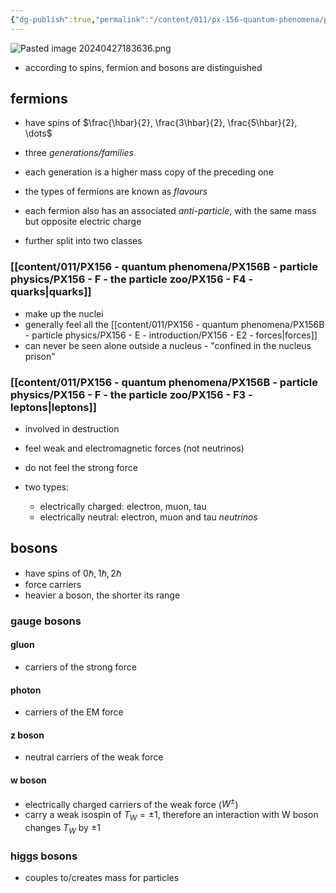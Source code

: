 ```yaml
---
{"dg-publish":true,"permalink":"/content/011/px-156-quantum-phenomena/px-156-b-particle-physics/px-156-f-the-particle-zoo/px-156-f2-categorization/","noteIcon":"1","created":"2024-11-25T10:50:32.000+00:00","updated":"2024-11-26T20:02:48.002+00:00"}
---
```


![Pasted image 20240427183636.png](/img/user/pics/Pasted%20image%2020240427183636.png)

- according to spins, fermion and bosons are distinguished

## fermions
- have spins of $\frac{\hbar}{2}, \frac{3\hbar}{2}, \frac{5\hbar}{2}, \dots$

- three *generations/families*
- each generation is a higher mass copy of the preceding one

- the types of fermions are known as *flavours*

- each fermion also has an associated *anti-particle*, with the same mass but opposite electric charge
- further split into two classes
### [[content/011/PX156 - quantum phenomena/PX156B - particle physics/PX156 - F - the particle zoo/PX156 - F4 - quarks\|quarks]]
- make up the nuclei
- generally feel all the [[content/011/PX156 - quantum phenomena/PX156B - particle physics/PX156 - E - introduction/PX156 - E2 - forces\|forces]]
- can never be seen alone outside a nucleus - "confined in the nucleus prison"
### [[content/011/PX156 - quantum phenomena/PX156B - particle physics/PX156 - F - the particle zoo/PX156 - F3 - leptons\|leptons]]
- involved in destruction
- feel weak and electromagnetic forces (not neutrinos)
- do not feel the strong force

- two types:
	- electrically charged: electron, muon, tau
	- electrically neutral: electron, muon and tau *neutrinos*
## bosons
- have spins of $0\hbar, 1\hbar, 2\hbar$
- force carriers
- heavier a boson, the shorter its range
### gauge bosons
#### gluon
- carriers of the strong force
#### photon
- carriers of the EM force
#### z boson
- neutral carriers of the weak force 
#### w boson
- electrically charged carriers of the weak force ($W^{\pm}$)
- carry a weak isospin of $T_{W}= \pm 1$, therefore an interaction with W boson changes $T_{W}$ by $\pm1$
### higgs bosons
- couples to/creates mass for particles
